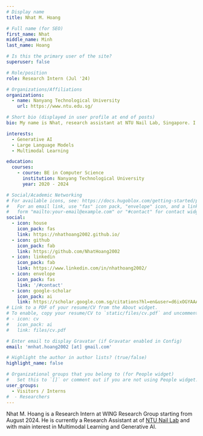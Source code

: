 ```yaml
---
# Display name
title: Nhat M. Hoang

# Full name (for SEO)
first_name: Nhat
middle_name: Minh
last_name: Hoang

# Is this the primary user of the site?
superuser: false

# Role/position
role: Research Intern (Jul '24)

# Organizations/Affiliations
organizations:
  - name: Nanyang Technological University
    url: https://www.ntu.edu.sg/

# Short bio (displayed in user profile at end of posts)
bio: My name is Nhat, research assistant at NTU Nail Lab, Singapore. I'm interested in generative AI, multimodal learning, and large language models.

interests:
  - Generative AI
  - Large Language Models
  - Multimodal Learning

education:
  courses:
    - course: BE in Computer Science
      institution: Nanyang Technological University
      year: 2020 - 2024

# Social/Academic Networking
# For available icons, see: https://docs.hugoblox.com/getting-started/page-builder/#icons
#   For an email link, use "fas" icon pack, "envelope" icon, and a link in the
#   form "mailto:your-email@example.com" or "#contact" for contact widget.
social:
  - icon: house
    icon_pack: fas
    link: https://nhathoang2002.github.io/
  - icon: github
    icon_pack: fab
    link: https://github.com/NhatHoang2002
  - icon: linkedin
    icon_pack: fab
    link: https://www.linkedin.com/in/nhathoang2002/
  - icon: envelope
    icon_pack: fas
    link: '/#contact'
  - icon: google-scholar
    icon_pack: ai
    link: https://scholar.google.com.sg/citations?hl=en&user=d6ixOGYAAAAJ&view_op=list_works
# Link to a PDF of your resume/CV from the About widget.
# To enable, copy your resume/CV to `static/files/cv.pdf` and uncomment the lines below.
# - icon: cv
#   icon_pack: ai
#   link: files/cv.pdf

# Enter email to display Gravatar (if Gravatar enabled in Config)
email: 'mnhat.hoang2002 [at] gmail.com'

# Highlight the author in author lists? (true/false)
highlight_name: false

# Organizational groups that you belong to (for People widget)
#   Set this to `[]` or comment out if you are not using People widget.
user_groups:
  - Visitors / Interns
#  - Researchers
---
```


Nhat M. Hoang is a Research Intern at WING Research Group starting from August 2024. He is currently a Research Assistant at of [NTU Nail Lab](https://ntu-nail.github.io/) and with main interest in Multimodal Learning and Generative AI.